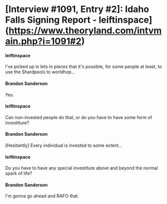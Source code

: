 # [Interview #1091, Entry #2]: Idaho Falls Signing Report - leiftinspace](https://www.theoryland.com/intvmain.php?i=1091#2)

#### leiftinspace

I've picked up in bits in pieces that it's possible, for some people at least, to use the Shardpools to worldhop...

#### Brandon Sanderson

Yes.

#### leiftinspace

Can non-invested people do that, or do you have to have some form of investiture?

#### Brandon Sanderson

[Hesitantly] Every individual is invested to some extent...

#### leiftinspace

Do you have to have any special investiture above and beyond the normal spark of life?

#### Brandon Sanderson

I'm gonna go ahead and RAFO that.

